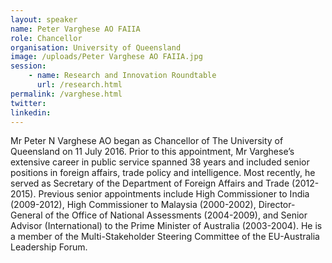 ```yaml
---
layout: speaker
name: Peter Varghese AO FAIIA
role: Chancellor
organisation: University of Queensland
image: /uploads/Peter Varghese AO FAIIA.jpg
session:
    - name: Research and Innovation Roundtable
      url: /research.html
permalink: /varghese.html
twitter: 
linkedin:
---
```

Mr Peter N Varghese AO began as Chancellor of The University of Queensland on 11 July 2016. Prior to this appointment, Mr Varghese’s extensive career in public service spanned 38 years and included senior positions in foreign affairs, trade policy and intelligence. Most recently, he served as Secretary of the Department of Foreign Affairs and Trade (2012-2015). Previous senior appointments include High Commissioner to India (2009-2012), High Commissioner to Malaysia (2000-2002), Director-General of the Office of National Assessments (2004-2009), and Senior Advisor (International) to the Prime Minister of Australia (2003-2004). He is a member of the Multi-Stakeholder Steering Committee of the EU-Australia Leadership Forum.

